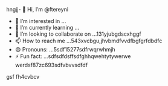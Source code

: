 hngjj- 👋 Hi, I’m @ftereyni
- 👀 I’m interested in ...
- 🌱 I’m currently learning ...
- 💞️ I’m looking to collaborate on ...131yjubgdscxhggf
- 📫 How to reach me ...543xvcbgu,jhvbmdfvvdfbgfgrfdbdfc
- 😄 Pronouns: ...5sdf15277sdfrwqrwhmjh
- ⚡ Fun fact: ...sdfsdfdsffsdfghhqwehtytywerwe
werdsf87zc693sdfvbvvsdfdf
<!---sdfdfgsdfsdfw66363hng2222hjmhjmqewewr
ftereyni/ftereyni is a ✨ special ✨ repository becausgere its `README.md` (thi65s file) appears on your GitHub promghhgmfile.45bgxssdfgxbgh,j
You can click the Preview link to take a look at your uyuy.5jmjmjnbbnbnsdds
--->
gsf
fh4cvbcv

